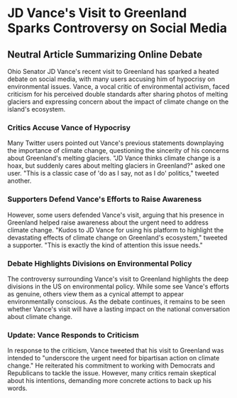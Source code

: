 # JD Vance's Visit to Greenland Sparks Controversy on Social Media
## Neutral Article Summarizing Online Debate

Ohio Senator JD Vance's recent visit to Greenland has sparked a heated debate on social media, with many users accusing him of hypocrisy on environmental issues. Vance, a vocal critic of environmental activism, faced criticism for his perceived double standards after sharing photos of melting glaciers and expressing concern about the impact of climate change on the island's ecosystem.

### Critics Accuse Vance of Hypocrisy

Many Twitter users pointed out Vance's previous statements downplaying the importance of climate change, questioning the sincerity of his concerns about Greenland's melting glaciers. "JD Vance thinks climate change is a hoax, but suddenly cares about melting glaciers in Greenland?" asked one user. "This is a classic case of 'do as I say, not as I do' politics," tweeted another.

### Supporters Defend Vance's Efforts to Raise Awareness

However, some users defended Vance's visit, arguing that his presence in Greenland helped raise awareness about the urgent need to address climate change. "Kudos to JD Vance for using his platform to highlight the devastating effects of climate change on Greenland's ecosystem," tweeted a supporter. "This is exactly the kind of attention this issue needs."

### Debate Highlights Divisions on Environmental Policy

The controversy surrounding Vance's visit to Greenland highlights the deep divisions in the US on environmental policy. While some see Vance's efforts as genuine, others view them as a cynical attempt to appear environmentally conscious. As the debate continues, it remains to be seen whether Vance's visit will have a lasting impact on the national conversation about climate change.

### Update: Vance Responds to Criticism

In response to the criticism, Vance tweeted that his visit to Greenland was intended to "underscore the urgent need for bipartisan action on climate change." He reiterated his commitment to working with Democrats and Republicans to tackle the issue. However, many critics remain skeptical about his intentions, demanding more concrete actions to back up his words.
